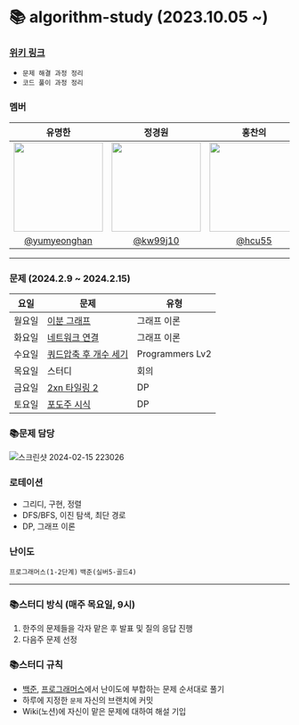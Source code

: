 # 📚 algorithm-study (2023.10.05 ~)

### [위키 링크](https://github.com/k-algorithm-study/algorithm-study/wiki)
- `문제 해결 과정 정리`
- `코드 풀이 과정 정리`

### 멤버
|      유명한       |          정경원         |       홍찬의         |                                                                                                               
| :------------------------------------------------------------------------------: | :---------------------------------------------------------------------------------------------------------------------------------------------------: | :---------------------------------------------------------------------------------------------------------------------------------------------------------------------------------------------------: |
|   <img width="160px" src="https://avatars.githubusercontent.com/u/75025163?v=4.png" />    |            <img width="160px" src="https://avatars.githubusercontent.com/u/103038606?v=4.png" />              |                   <img width="160px" src="https://avatars.githubusercontent.com/u/75023467?v=4.png"/>   |
|   [@yumyeonghan](https://github.com/yumyeonghan)   |  [@kw99j10](https://github.com/kw99j10 )    | [@hcu55](https://github.com/hcu55)  |

<hr>


### 문제 (2024.2.9 ~ 2024.2.15) 
| 요일   | 문제                                                                                                                                                           | 유형|
|--------|--------------------------------------------------------------------------------------------------------------------------------------------------------------|----|
| 월요일 | [이분 그래프](https://www.acmicpc.net/problem/1707) | 그래프 이론 |
| 화요일 | [네트워크 연결](https://www.acmicpc.net/problem/1922) | 그래프 이론 |
| 수요일 | [쿼드압축 후 개수 세기](https://school.programmers.co.kr/learn/courses/30/lessons/68936)     | Programmers Lv2 |
| 목요일 | 스터디                                                | 회의    |
| 금요일 | [2xn 타일링 2](https://www.acmicpc.net/problem/11727)                                                         | DP |
| 토요일 | [포도주 시식](https://www.acmicpc.net/problem/2156)                                                           | DP  |



### 📚문제 담당

![스크린샷 2024-02-15 223026](https://github.com/k-algorithm-study/algorithm-study/assets/103038606/f2d3a346-3195-4349-856b-f917ebc3ea1f)


### 로테이션
- 그리디, 구현, 정렬
- DFS/BFS, 이진 탐색, 최단 경로
- DP, 그래프 이론


### 난이도
`프로그래머스(1-2단계)`
`백준(실버5-골드4)`

<hr>

### 📚스터디 방식 (매주 목요일, 9시)
1. 한주의 문제들을 각자 맡은 후 발표 및 질의 응답 진행
2. 다음주 문제 선정 

### 📚스터디 규칙
- [백준](https://www.acmicpc.net/problem/tags), [프로그래머스](https://school.programmers.co.kr/learn/challenges?order=recent&page=1&levels=2)에서 난이도에 부합하는 문제 순서대로 풀기
- 하루에 지정한 `문제` 자신의 브랜치에 커밋
- Wiki(노션)에 자신이 맡은 문제에 대하여 해설 기입

